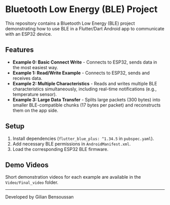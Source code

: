 # Bluetooth Low Energy (BLE) Project

This repository contains a Bluetooth Low Energy (BLE) project demonstrating how to use BLE in a Flutter/Dart Android app to communicate with an ESP32 device.

## Features
- **Example 0: Basic Connect Write** - Connects to ESP32, sends data in the most easiest way.
- **Example 1:  Read/Write Example** - Connects to ESP32, sends and receives data.
- **Example 2: Multiple Characteristics** - Reads and writes multiple BLE characteristics simultaneously, including real-time notifications (e.g., temperature sensor).
- **Example 3: Large Data Transfer** - Splits large packets (300 bytes) into smaller BLE-compatible chunks (17 bytes per packet) and reconstructs them on the app side.

## Setup
1. Install dependencies (`flutter_blue_plus: ^1.34.5` in `pubspec.yaml`).
2. Add necessary BLE permissions in `AndroidManifest.xml`.
3. Load the corresponding ESP32 BLE firmware.

## Demo Videos
Short demonstration videos for each example are available in the `Video/Final_video` folder.

---
Developed by Gilian Bensoussan

